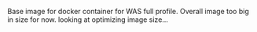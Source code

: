 Base image for docker container for WAS full profile. Overall image too big in size for now. looking at optimizing image size...
